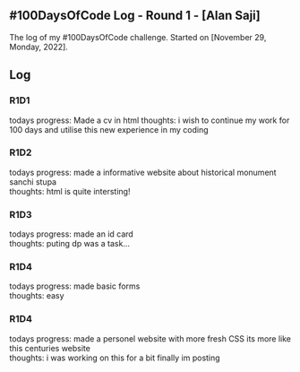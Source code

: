 ## #100DaysOfCode Log - Round 1 - [Alan Saji]

The log of my #100DaysOfCode challenge. Started on [November 29, Monday, 2022].

## Log

### R1D1 
todays progress: Made a cv in html
thoughts: i wish to continue my work for 100 days and utilise this new experience in my coding 

### R1D2
todays progress: made a informative website about historical monument sanchi stupa<br>
thoughts: html is quite intersting!

### R1D3
todays progress: made an id card<br>
thoughts: puting dp was a task...

### R1D4
todays progress: made basic forms<br>
thoughts: easy

### R1D4
todays progress: made a personel website with more fresh CSS its more like this centuries website<br>
thoughts: i was working on this for a bit finally im posting
